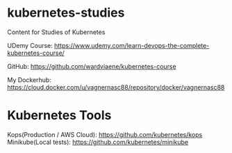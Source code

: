 # kubernetes-studies
Content for Studies of Kubernetes

UDemy Course: https://www.udemy.com/learn-devops-the-complete-kubernetes-course/

GitHub: https://github.com/wardviaene/kubernetes-course

My Dockerhub: https://cloud.docker.com/u/vagnernasc88/repository/docker/vagnernasc88

# Kubernetes Tools
Kops(Production / AWS Cloud): https://github.com/kubernetes/kops
Minikube(Local tests): https://github.com/kubernetes/minikube
